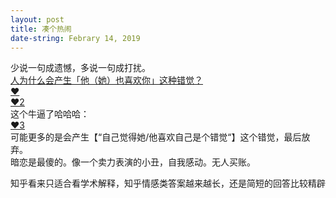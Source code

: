 ```yaml
---
layout: post
title: 凑个热闹
date-string: Febrary 14, 2019
---
```


少说一句成遗憾，多说一句成打扰。<br>
<a href="https://www.zhihu.com/question/28391909">人为什么会产生「他（她）也喜欢你」这种错觉？</a><br>
<a href="https://www.zhihu.com/question/40524594">❤</a><br>
<a href="https://www.zhihu.com/question/30412614/answer/124508726">❤2</a><br>
这个牛逼了哈哈哈：<br>
<a href="https://www.zhihu.com/question/283384051/answer/448778221">❤3</a><br>
可能更多的是会产生【“自己觉得她/他喜欢自己是个错觉“】这个错觉，最后放弃。<br>
暗恋是最傻的。像一个卖力表演的小丑，自我感动。无人买账。<br>

知乎看来只适合看学术解释，知乎情感类答案越来越长，还是简短的回答比较精辟
